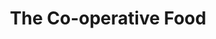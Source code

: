 ---
title: "The Co-operative Food"
url: /derby/the-co-operative-food-market-place/
shop: supermarket
---